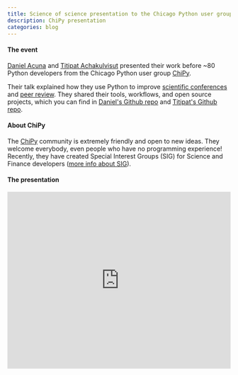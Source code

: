 ```yaml
---
title: Science of science presentation to the Chicago Python user group
description: ChiPy presentation
categories: blog
---
```


#### The event

[Daniel Acuna](/people/daniel_e_acuna/) and [Titipat Achakulvisut](/people/titipat_achakulvisut/) presented
their work before ~80 Python developers from the Chicago Python user group [ChiPy](http://chipy.org). 

Their talk explained how they use Python to improve [scientific conferences](http://scholarfy.net)
and [peer review](http://pr.scienceofscience.org). They shared their tools, workflows, and open
source projects, which you can find in [Daniel's Github repo](http://github.com/daniel-acuna) and
[Titipat's Github repo](http://github.com/titipata).

#### About ChiPy

The [ChiPy](http://chipy.org) community is extremely friendly and open to new ideas. They welcome everybody, even people
who have no programming experience! Recently, they have created Special Interest Groups (SIG) for Science and Finance
developers ([more info about SIG](http://www.chipy.org/pages/SIGs/)).

#### The presentation

<iframe src="https://docs.google.com/presentation/d/1_4uyaiswMFauIy3PGdEWY7ZDemzqz9w2f9DLP510ZFY/embed?start=false&loop=false&delayms=3000" frameborder="0" width="100%" height="400" allowfullscreen="true" mozallowfullscreen="true" webkitallowfullscreen="true"></iframe>

